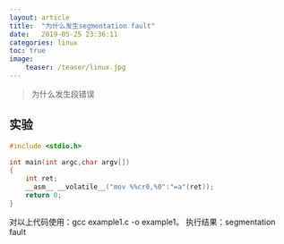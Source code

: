 ```yaml
---
layout: article
title:  "为什么发生segmentation fault"
date:   2019-05-25 23:36:11
categories: linux
toc: true
image:
    teaser: /teaser/linux.jpg
---
```


>为什么发生段错误

## 实验 ##

```c
#include <stdio.h>

int main(int argc,char argv[])
{
    int ret;
    __asm__ __volatile__("mov %%cr0,%0":"=a"(ret));
    return 0;
}

```

对以上代码使用：gcc example1.c -o example1。
执行结果：segmentation fault
